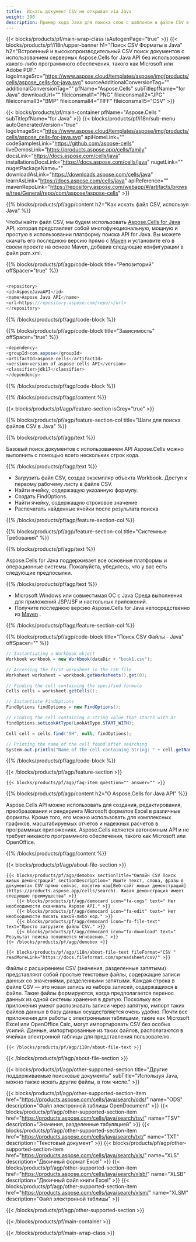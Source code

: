 ```yaml
---
title:  Искать документ CSV не открывая via Java
weight: 390
description: Пример кода Java для поиска слов с шаблоном в файле CSV в среде выполнения Java для приложений JSP/JSF и настольных приложений.
---
```

{{< blocks/products/pf/main-wrap-class isAutogenPage="true" >}}
{{< blocks/products/pf/i18n/upper-banner h1="Поиск CSV Форматы в Java" h2="Встроенный и высокопроизводительный CSV поиск документов с использованием серверных Aspose.Cells for Java API без использования какого-либо программного обеспечения, такого как Microsoft или Adobe PDF." logoImageSrc="https://www.aspose.cloud/templates/aspose/img/products/cells/aspose_cells-for-java.svg" sourceAdditionalConversionTag="" additionalConversionTag="" pfName="Aspose.Cells" subTitlepfName="for Java" downloadUrl="" fileiconsmall1="PNG" fileiconsmall2="JPG" fileiconsmall3="BMP" fileiconsmall4="TIFF" fileiconsmall5="CSV" >}}

{{< blocks/products/pf/main-container pfName="Aspose.Cells " subTitlepfName="for Java" >}}
{{< blocks/products/pf/i18n/sub-menu autoGeneratedVersion="true" logoImageSrc="https://www.aspose.cloud/templates/aspose/img/products/cells/aspose_cells-for-java.svg" apiHomeLink="" codeSamplesLink="https://github.com/aspose-cells" liveDemosLink="https://products.aspose.app/cells/family" docsLink="https://docs.aspose.com/cells/java" installationsDocsLink="https://docs.aspose.com/cells/java" nugetLink="" nugetPackageName="" downloadAsLink="https://downloads.aspose.com/cells/java" learnAsLink="https://docs.aspose.com/cells/java" apiReference="" mavenRepoLink="https://repository.aspose.com/webapp/#/artifacts/browse/tree/General/repo/com/aspose/aspose-cells" >}}

{{% blocks/products/pf/agp/content h2="Как искать файл CSV, используя Java" %}}

 Чтобы найти файл CSV, мы будем использовать
 [Aspose.Cells for Java](https://products.aspose.com/cells/java) 
 API, которая представляет собой многофункциональную, мощную и простую в использовании платформу поиска API for Java. Вы можете скачать его последнюю версию прямо с
 [Maven](https://repository.aspose.com/webapp/#/artifacts/browse/tree/General/repo/com/aspose/aspose-cells) 
 и установите его в своем проекте на основе Maven, добавив следующие конфигурации в файл pom.xml.

{{% blocks/products/pf/agp/code-block title="Репозиторий" offSpacer="true" %}}

```cs

<repository>
<id>AsposeJavaAPI</id>
<name>Aspose Java API</name>
<url>https://repository.aspose.com/repo/</url>
</repository>

```

{{% /blocks/products/pf/agp/code-block %}}

{{% blocks/products/pf/agp/code-block title="Зависимость" offSpacer="true" %}}

```cs
<dependency>
<groupId>com.aspose</groupId>
<artifactId>aspose-cells</artifactId>
<version>version of aspose-cells API</version>
<classifier>jdk17</classifier>
</dependency>

```

{{% /blocks/products/pf/agp/code-block %}}

{{% /blocks/products/pf/agp/content %}}

{{< blocks/products/pf/agp/feature-section isGrey="true" >}}

{{% blocks/products/pf/agp/feature-section-col title="Шаги для поиска файлов CSV в Java" %}}

{{% blocks/products/pf/agp/text %}}

 Базовый поиск документов с использованием API Aspose.Cells можно выполнить с помощью всего нескольких строк кода.

{{% /blocks/products/pf/agp/text %}}

+ Загрузить файл CSV, создав экземпляр объекта Workbook.
Доступ к первому рабочему листу в файле CSV.
+ Найти ячейку, содержащую указанную формулу.
+ Создать FindOptions.
+ Найти ячейку, содержащую строковое значение
+ Распечатать найденные ячейки после результата поиска

{{% /blocks/products/pf/agp/feature-section-col %}}

{{% blocks/products/pf/agp/feature-section-col title="Системные Требования" %}}

{{% blocks/products/pf/agp/text %}}

 Aspose.Cells for Java поддерживает все основные платформы и операционные системы. Пожалуйста, убедитесь, что у вас есть следующие предпосылки.

{{% /blocks/products/pf/agp/text %}}

-  Microsoft Windows или совместимая ОС с Java Среда выполнения для приложений JSP/JSF и настольных приложений.
-  Получите последнюю версию Aspose.Cells for Java непосредственно из
 [Maven](https://repository.aspose.com/webapp/#/artifacts/browse/tree/General/repo/com/aspose/aspose-cells)  .

{{% /blocks/products/pf/agp/feature-section-col %}}

{{% blocks/products/pf/agp/code-block title="Поиск CSV Файлы - Java" offSpacer="" %}}

```cs
// Instantiating a Workbook object
Workbook workbook = new Workbook(dataDir + "book1.csv");

// Accessing the first worksheet in the CSV file
Worksheet worksheet = workbook.getWorksheets().get(0);

// Finding the cell containing the specified formula
Cells cells = worksheet.getCells();

// Instantiate FindOptions
FindOptions findOptions = new FindOptions();

// Finding the cell containing a string value that starts with Or
findOptions.setLookAtType(LookAtType.START_WITH);

Cell cell = cells.find("SH", null, findOptions);

// Printing the name of the cell found after searching 
System.out.println("Name of the cell containing String: " + cell.getName());  

```

{{% /blocks/products/pf/agp/code-block %}}

{{< /blocks/products/pf/agp/feature-section >}}

    {{< blocks/products/pf/agp/faq-item question="" answer="" >}}
 

<!-- aboutfile Starts -->

{{% blocks/products/pf/agp/content h2="О Aspose.Cells for Java API" %}}

 Aspose.Cells API можно использовать для создания, редактирования, преобразования и рендеринга Microsoft форматов Excel в различные форматы. Кроме того, его можно использовать для комплексных графиков, масштабируемых отчетов и надежных расчетов в программных приложениях. Aspose.Cells является автономным API и не требует никакого программного обеспечения, такого как Microsoft или OpenOffice.



{{% /blocks/products/pf/agp/content %}}

{{< blocks/products/pf/agp/about-file-section >}}

    {{< blocks/products/pf/agp/demobox sectionTitle="Онлайн CSV Поиск живых демонстраций" sectionDescription=" Ищите текст, слова, фразы в документах CSV прямо сейчас, посетив наш[Веб-сайт живых демонстраций](https://products.aspose.app/cells/search). Живая демонстрация имеет следующие преимущества" >}}
        {{< blocks/products/pf/agp/democard icon="fa-cogs" text=" Нет необходимости скачивать Aspose API." >}}
        {{< blocks/products/pf/agp/democard icon="fa-edit" text=" Нет необходимости писать какой-либо код." >}}
        {{< blocks/products/pf/agp/democard icon="fa-file-text" text="Просто загрузите файлы CSV." >}}
        {{< blocks/products/pf/agp/democard icon="fa-download" text=" Результат поиска появляется мгновенно." >}}
    {{< /blocks/products/pf/agp/demobox >}}

    {{< blocks/products/pf/agp/i18n/about-file-text fileFormat="CSV " readMoreLink="https://docs.fileformat.com/spreadsheet/csv/" >}}
Файлы с расширением CSV (значения, разделенные запятыми) представляют собой простые текстовые файлы, содержащие записи данных со значениями, разделенными запятыми. Каждая строка в файле CSV — это новая запись из набора записей, содержащихся в файле. Такие файлы формируются, когда предполагается перенос данных из одной системы хранения в другую. Поскольку все приложения умеют распознавать записи через запятую, импорт таких файлов данных в базу данных осуществляется очень удобно. Почти все приложения для работы с электронными таблицами, такие как Microsoft Excel или OpenOffice Calc, могут импортировать CSV без особых усилий. Данные, импортированные из таких файлов, располагаются в ячейках электронной таблицы для представления пользователю.

    {{< /blocks/products/pf/agp/i18n/about-file-text >}}

{{< /blocks/products/pf/agp/about-file-section >}}

<!-- aboutfile Ends -->

{{< blocks/products/pf/agp/other-supported-section title="Другие поддерживаемые поисковые документы" subTitle="Используя Java, можно также искать другие файлы, в том числе." >}}

{{< blocks/products/pf/agp/other-supported-section-item href="https://products.aspose.com/cells/java/search/ods/" name="ODS" description="Файл электронной таблицы OpenDocument" >}}
{{< blocks/products/pf/agp/other-supported-section-item href="https://products.aspose.com/cells/java/search/tsv/" name="TSV" description="Значения, разделенные табуляцией" >}}
{{< blocks/products/pf/agp/other-supported-section-item href="https://products.aspose.com/cells/java/search/txt/" name="TXT" description="Текстовый документ" >}}
{{< blocks/products/pf/agp/other-supported-section-item href="https://products.aspose.com/cells/java/search/xls/" name="XLS" description="Двоичный формат Excel" >}}
{{< blocks/products/pf/agp/other-supported-section-item href="https://products.aspose.com/cells/java/search/xlsb/" name="XLSB" description="Двоичный файл книги Excel" >}}
{{< blocks/products/pf/agp/other-supported-section-item href="https://products.aspose.com/cells/java/search/xlsm/" name="XLSM" description="Файл электронной таблицы" >}}

{{< /blocks/products/pf/agp/other-supported-section >}}

{{< /blocks/products/pf/main-container >}}
    
{{< /blocks/products/pf/main-wrap-class >}}
